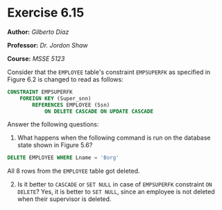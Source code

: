 # Exercise 6.15

**Author:** *Gilberto Diaz*

**Professor:** *Dr. Jordon Shaw*

**Course:** *MSSE 5123*

Consider that the `EMPLOYEE` table's constraint `EMPSUPERFK` as specified in Figure 6.2 is changed to read as follows:

```sql
CONSTRAINT EMPSUPERFK
    FOREIGN KEY (Super_snn)
        REFERENCES EMPLOYEE (Ssn)
            ON DELETE CASCADE ON UPDATE CASCADE
```

Answer the following questions:
1. What happens when the following command is run on the database state shown in Figure 5.6?
```sql
DELETE EMPLOYEE WHERE Lname = 'Borg'
```
All 8 rows from the `EMPLOYEE` table got deleted.

2. Is it better to `CASCADE` or `SET NULL` in case of `EMPSUPERFK` constraint `ON DELETE`?
Yes, it is better to `SET NULL`, since an employee is not deleted when their supervisor is deleted.
